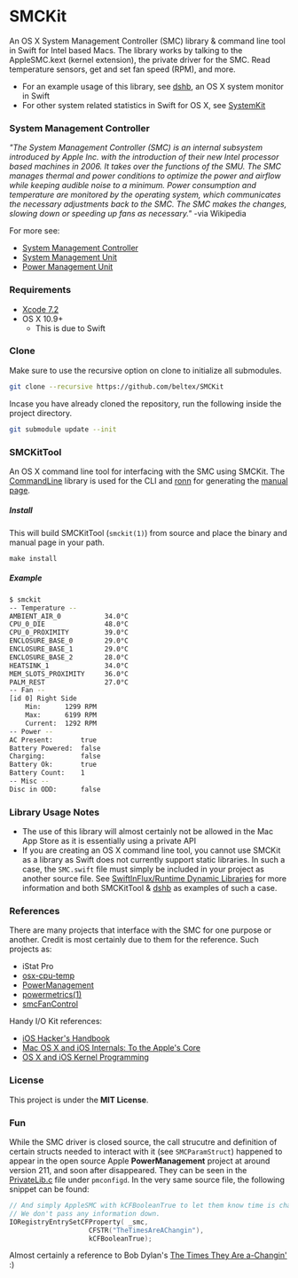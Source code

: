 SMCKit
======

An OS X System Management Controller (SMC) library & command line tool in Swift
for Intel based Macs. The library works by talking to the AppleSMC.kext (kernel
extension), the private driver for the SMC. Read temperature sensors, get and
set fan speed (RPM), and more.

- For an example usage of this library, see
  [dshb](https://github.com/beltex/dshb), an OS X system monitor in Swift
- For other system related statistics in Swift for OS X, see
  [SystemKit](https://github.com/beltex/SystemKit)


### System Management Controller

_"The System Management Controller (SMC) is an internal subsystem introduced by
Apple Inc. with the introduction of their new Intel processor based machines
in 2006. It takes over the functions of the SMU. The SMC manages thermal and
power conditions to optimize the power and airflow while keeping audible noise
to a minimum. Power consumption and temperature are monitored by the operating
system, which communicates the necessary adjustments back to the SMC. The SMC
makes the changes, slowing down or speeding up fans as necessary."_
-via Wikipedia

For more see:

- [System Management Controller](https://en.wikipedia.org/wiki/System_Management_Controller)
- [System Management Unit](https://en.wikipedia.org/wiki/System_Management_Unit)
- [Power Management Unit](https://en.wikipedia.org/wiki/Power_Management_Unit)


### Requirements

- [Xcode 7.2](https://developer.apple.com/xcode/downloads/)
- OS X 10.9+
    - This is due to Swift


### Clone

Make sure to use the recursive option on clone to initialize all submodules.

```sh
git clone --recursive https://github.com/beltex/SMCKit
```

Incase you have already cloned the repository, run the following inside the
project directory.

```sh
git submodule update --init
```


### SMCKitTool

An OS X command line tool for interfacing with the SMC using SMCKit. The
[CommandLine](https://github.com/jatoben/CommandLine) library is used for
the CLI and [ronn](https://github.com/rtomayko/ronn) for generating the
[manual page](http://beltex.github.io/SMCKit/smckit.1.html).

##### Install

This will build SMCKitTool (`smckit(1)`) from source and place the binary and
manual page in your path.

```
make install
```

##### Example

```sh
$ smckit
-- Temperature --
AMBIENT_AIR_0           34.0°C
CPU_0_DIE               48.0°C
CPU_0_PROXIMITY         39.0°C
ENCLOSURE_BASE_0        29.0°C
ENCLOSURE_BASE_1        29.0°C
ENCLOSURE_BASE_2        28.0°C
HEATSINK_1              34.0°C
MEM_SLOTS_PROXIMITY     36.0°C
PALM_REST               27.0°C
-- Fan --
[id 0] Right Side
    Min:      1299 RPM
    Max:      6199 RPM
    Current:  1292 RPM
-- Power --
AC Present:       true
Battery Powered:  false
Charging:         false
Battery Ok:       true
Battery Count:    1
-- Misc --
Disc in ODD:      false
```


### Library Usage Notes

- The use of this library  will almost certainly not be allowed in the
  Mac App Store as it is essentially using a private API
- If you are creating an OS X command line tool, you cannot use SMCKit as a
  library as Swift does not currently support static libraries. In such a
  case, the `SMC.swift` file must simply be included in your project as another
  source file. See
  [SwiftInFlux/Runtime Dynamic Libraries](https://github.com/ksm/SwiftInFlux#runtime-dynamic-libraries)
  for more information and both SMCKitTool &
  [dshb](https://github.com/beltex/dshb) as examples of such a case.


### References

There are many projects that interface with the SMC for one purpose or another.
Credit is most certainly due to them for the reference. Such projects as:

- iStat Pro
- [osx-cpu-temp](https://github.com/lavoiesl/osx-cpu-temp)
- [PowerManagement](http://www.opensource.apple.com/source/PowerManagement/)
- [powermetrics(1)](https://developer.apple.com/library/mac/documentation/Darwin/Reference/ManPages/man1/powermetrics.1.html)
- [smcFanControl](https://github.com/hholtmann/smcFanControl)

Handy I/O Kit references:

- [iOS Hacker's Handbook](http://ca.wiley.com/WileyCDA/WileyTitle/productCd-1118204123.html)
- [Mac OS X and iOS Internals: To the Apple's Core](http://ca.wiley.com/WileyCDA/WileyTitle/productCd-1118057651.html)
- [OS X and iOS Kernel Programming](http://www.apress.com/apple-mac/objective-c/9781430235361)


### License

This project is under the **MIT License**.


### Fun

While the SMC driver is closed source, the call strucutre and definition of
certain structs needed to interact with it (see `SMCParamStruct`) happened to
appear in the open source Apple **PowerManagement** project at around version
211, and soon after disappeared. They can be seen in the
[PrivateLib.c](http://www.opensource.apple.com/source/PowerManagement/PowerManagement-211/pmconfigd/PrivateLib.c)
file under `pmconfigd`. In the very same source file, the following snippet can be
found:

```c
// And simply AppleSMC with kCFBooleanTrue to let them know time is changed.
// We don't pass any information down.
IORegistryEntrySetCFProperty( _smc,
                    CFSTR("TheTimesAreAChangin"),
                    kCFBooleanTrue);
```

Almost certainly a reference to Bob Dylan's
<a href="https://en.wikipedia.org/wiki/The_Times_They_Are_a-Changin%27_(song)">The Times They Are a-Changin'</a> :)
